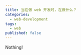 ```yaml
---
title: 当在做 web 开发时，在做什么？
categories:
  - web-development
tags:
  - web
published: false
---
```


Nothing!
